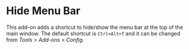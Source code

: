 # Hide Menu Bar

This add-on adds a shortcut to hide/show the menu bar at the top of the main window.
The default shortcut is `Ctrl+Alt+T` and it can be changed from _Tools > Add-ons > Config_.
